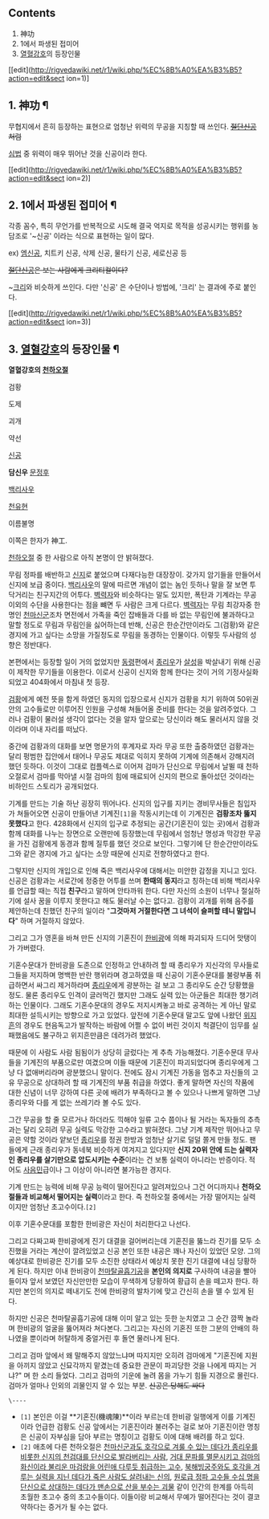 ## Contents

    

1. 神功 
2. 1에서 파생된 접미어 
3. [열혈강호](%EC%97%B4%ED%98%88%EA%B0%95%ED%98%B8.md)의 등장인물 

[[edit](http://rigvedawiki.net/r1/wiki.php/%EC%8B%A0%EA%B3%B5?action=edit&sect
ion=1)]

## 1. 神功 ¶

무협지에서 흔히 등장하는 표현으로 엄청난 위력의 무공을 지칭할 때 쓰인다.
<del>[절단신공](%EC%A0%88%EB%8B%A8%EC%8B%A0%EA%B3%B5.md)처럼</del>

  

[심법](%EC%8B%AC%EB%B2%95.md) 중 위력이 매우 뛰어난 것을 신공이라 한다.

  

[[edit](http://rigvedawiki.net/r1/wiki.php/%EC%8B%A0%EA%B3%B5?action=edit&sect
ion=2)]

## 2. 1에서 파생된 접미어 ¶

각종 꼼수, 특히 무언가를 반복적으로 시도해 결국 억지로 목적을 성공시키는 행위를 농담조로 '~신공' 이라는 식으로 표현하는 일이 많다.

  

ex) [엠신공](%EC%97%A0%EC%8B%A0%EA%B3%B5.md), 치트키 신공, 삭제 신공, 물타기 신공, 세로신공 등

  

<del>[절단신공](%EC%A0%88%EB%8B%A8%EC%8B%A0%EA%B3%B5.md)은 보는 사람에게 크리티컬이다?</del>

  

~[크리](%ED%81%AC%EB%A6%AC.md)와 비슷하게 쓰인다. 다만 '신공' 은 수단이나 방법에, '크리' 는 결과에 주로
붙인다.

  

[[edit](http://rigvedawiki.net/r1/wiki.php/%EC%8B%A0%EA%B3%B5?action=edit&sect
ion=3)]

## 3. [열혈강호](%EC%97%B4%ED%98%88%EA%B0%95%ED%98%B8.md)의 등장인물 ¶

**열혈강호의 [천하오절](%EC%B2%9C%ED%95%98%EC%98%A4%EC%A0%88.md)**

검황

도제

괴개

약선

[신공](%EC%8B%A0%EA%B3%B5.md)

**담신우**
[문정후](%EB%AC%B8%EC%A0%95%ED%9B%84#s-2.md)

[백리사우](%EB%B0%B1%EB%A6%AC%EC%82%AC%EC%9A%B0.md)

[천유현](%EC%B2%9C%EC%9C%A0%ED%98%84.md)

이름불명

  
이쪽은 한자가 神工.

  

[천하오절](%EC%B2%9C%ED%95%98%EC%98%A4%EC%A0%88.md) 중 한 사람으로 아직 본명이 안 밝혀졌다.

  

무림 정파를 배반하고
[신지](%EC%8B%A0%EC%A7%80%28%EC%97%B4%ED%98%88%EA%B0%95%ED%98%B8%29.md)로 붙었으며
다재다능한 대장장이. 갖가지 암기들을 만들어서 신지에 보급 중이다.
[백리사우](%EB%B0%B1%EB%A6%AC%EC%82%AC%EC%9A%B0.md)의 말에 따르면 개념이 없는 놈인 듯하나 말을 잘
보면 투닥거리는 친구지간의 어투다. [벽력자](%EB%B2%BD%EB%A0%A5%EC%9E%90.md)와 비슷하다는 말도 있지만,
폭탄과 기계라는 무공 이외의 수단을 사용한다는 점을 뺴면 두 사람은 크게 다르다.
[벽력자](%EB%B2%BD%EB%A0%A5%EC%9E%90.md)는 무림 최강자중 한명인
[천마신군](%EC%B2%9C%EB%A7%88%EC%8B%A0%EA%B5%B0.md)조차 면전에서 가족을 죽인 잡배들과 다를 바 없는
무림인에 불과하다고 말할 정도로 무림과 무림인을 싫어하는데 반해, 신공은 한순간만이라도 그(검황)와 같은 경지에 가고 싶다는 소망을
가질정도로 무림을 동경하는 인물이다. 이렇듯 두사람의 성향은 정반대다.

  

본편에서는 등장할 일이 거의 없었지만 [동령](%EB%8F%99%EB%A0%B9.md)편에서
[종리우](%EC%A2%85%EB%A6%AC%EC%9A%B0.md)가 [살성](%EC%82%B4%EC%84%B1.md)을 박살내기
위해 신공이 제작한 무기들을 이용한다. 이로서 신공이 신지와 함께 한다는 것이 거의 기정사실화 되었고 404화에서 마침내 첫 등장.

  

[검황](%EB%8B%B4%EC%8B%A0%EC%9A%B0.md)에게 예전 뜻을 함게 하였던 동지의 입장으로서 신지가 검황을 치기
위하여 50위권 안의 고수들로만 이루어진 인원을 구성해 쳐들어올 준비를 한다는 것을 알려주었다. 그러나 검황이 물러설 생각이 없다는 것을
알자 앞으로는 당신이라 해도 물러서지 않을 것이라며 이내 자리를 떠났다.

  

중간에 검황과의 대화를 보면 명문가의 후계자로 자라 무공 또한 출중하였던 검황과는 달리 펑범한 집안에서 태어나 무공도 제대로 익히지 못하여
기계에 의존해서 강해지려 했던 듯하다. 이것이 그대로 컴플렉스로 이어져 검마가 단신으로 무림에서 날뛸 때 천하오절로서 검마를 막아낼 시절
검마의 힘에 매료되어 신지의 편으로 돌아섰던 것이라는 비하인드 스토리가 공개되었다.

  

기계를 만드는 기술 하난 굉장히 뛰어나다. 신지의 입구를 지키는 경비무사들은 침입자가 쳐들어오면 신공이 만들어낸 기계진`[1]`을
작동시키는데 이 기계진은 **검황조차 뚫지 못했다**고 한다. 428화에서 신지의 입구로 추정되는 공간(기혼진이 있는 곳)에서 검황과 함께
대화를 나누는 장면으로 오랜만에 등장했는데 무림에서 엄청난 명성과 막강한 무공을 가진 검황에게 동경과 함께 질투를 했던 것으로 보인다.
그렇기에 단 한순간만이라도 그와 같은 경지에 가고 싶다는 소망 때문에 신지로 전향하였다고 한다.

  

그렇지만 신지의 개입으로 인해 죽은 백리사우에 대해서는 미안한 감정을 지니고 있다. 신공은 검황과는 서로간에 정중한 어투를 쓰며 **한때의
동지**라고 칭하는데 비해 백리사우를 언급할 때는 직접 **친구**라고 말하며 안타까워 한다. 다만 자신의 소원이 너무나 절실하기에 설사
꿈을 이루지 못한다고 해도 물러날 수는 없다고. 검황이 괴개를 위해 음주를 제안하는데 친했던 친구의 일이라 "**그것마저 거절한다면 그
녀석이 슬퍼할 테니 말입니다**" 하며 거절하지 않았다.

  

그리고 그가 영혼을 바쳐 만든 신지의 기혼진이 [한비광](%ED%95%9C%EB%B9%84%EA%B4%91.md)에 의해 파괴되자
드디어 맛탱이가 가버렸다.

  

기혼수문대가 한비광을 도존으로 인정하고 안내하려 할 때 종리우가 지신각의 무사들로 그들을 저지하며 명백한 반란 행위라며 경고하였을 때 신공이
기혼수문대를 불량부품 취급하면서 싸그리 제거하라며 [종리우](%EC%A2%85%EB%A6%AC%EC%9A%B0.md)에게 광분하는 걸
보고 그 종리우도 순간 당황했을 정도. 물론 종리우도 인격이 글러먹긴 했지만 그래도 실력 있는 아군들은 최대한 챙기려 하는 인물이다. 그래도
기혼수문대의 경우도 저지시켜놓고 바로 공격하는 게 아닌 말로 최대한 설득시키는 방향으로 가고 있었다. 앞전에 기혼수문대 말고도 앞에 나왔던
[위지흔](%EC%9C%84%EC%A7%80%ED%9D%94.md)의 경우도 현음독고가 발작하는 바람에 어쩔 수 없이 버린 것이지
척결단이 임무를 실패했음에도 불구하고 위지흔만큼은 데려가려 했었다.

  

때문에 이 사람도 사람 됨됨이가 상당히 글렀다는 게 추측 가능해졌다. 기혼수문대 무사들을 기계진의 부품으로만 여겼으며 이들 때문에 기혼진이
파괴되었다며 종리우에게 그냥 다 없애버리라며 광분했으니 말이다. 전에도 잠시 기계진 가동을 멈추고 자신들의 고유 무공으로 상대하려 할 때
기계진의 부품 취급을 하였다. 좋게 말하면 자신의 작품에 대한 신념이 너무 강하여 다른 곳에 배려가 부족하다고 볼 수 있으나 나쁘게 말하면
그냥 종리우와 다를 게 없는 쓰레기라 볼 수도 있다.

  

그간 무공을 할 줄 모르거나 하더라도 끽해야 일류 고수 쯤이나 될 거라는 독자들의 추측과는 달리 오히려 무공 실력도 막강한 고수라고
밝혀졌다. 그냥 기계 제작만 뛰어나고 무공은 약할 것이라 얕보던 [종리우](%EC%A2%85%EB%A6%AC%EC%9A%B0.md)를
정권 한방과 엄청난 살기로 덜덜 쫄게 만들 정도. 팬들에게 근래 종리우가 동네북 비슷하게 여겨지고 있다지만 **신지 20위 안에 드는
실력자인 종리우를 살기만으로 압도시키는 수준**이라는 건 보통 실력이 아니라는 반증이다. 적어도
[사음민](%EC%82%AC%EC%9D%8C%EB%AF%BC.md)급이나 그 이상이 아니라면 불가능한 경지다.

  

기계 만드는 능력에 비해 무공 능력이 떨어진다고 알려져있으나 그건 어디까지나 **천하오절들과 비교해서 떨어지는 실력**이라고 한다. 즉
천하오절 중에서는 가장 떨어지는 실력이지만 엄청난 초고수이다.`[2]`

  

이후 기혼수문대를 포함한 한비광은 자신이 처리한다고 나선다.

  

그리고 다짜고짜 한비광에게 진기 대결을 걸어버리는데 기혼진을 뚫느라 진기를 모두 소진했을 거라는 계산이 깔려있었고 신공 본인 또한 내공은
꽤나 자신이 있었던 모양. 그의 예상대로 한비광은 진기를 모두 소진한 상태라서 예상치 못한 진기 대결에 내심 당황하게 된다. 하지만 이내
한비광이 [천마탈골흡기공](%EC%B2%9C%EB%A7%88%ED%83%88%EA%B3%A8%ED%9D%A1%EA%B8%B0%EA%B3%B5.md)을 **본인의 의지로** 구사하여 내공을 빨아들이자 앞서 보였던 자신만만한 모습이 무색하게 당황하여 황급히 손을 떼고자 한다.
하지만 본인의 의지로 떼내기도 전에 한비광의 발차기에 맞고 간신히 손을 뗄 수 있게 된다.

  

하지만 신공은 천마탈골흡기공에 대해 이미 알고 있는 듯한 눈치였고 그 순간 깜짝 놀라며 한비광의 얼굴을 뚫어져라 쳐다본다. 그리고는 자신의
기혼진 또한 그분의 안배의 하나였을 뿐이라며 허탈하게 중얼거린 후 돌연 물러나게 된다.

  

그리고 검마 앞에서 왜 말해주지 않았느냐며 따지지만 오히려 검마에게 "기혼진에 지원을 아끼지 않았고 신묘각까지 맡겼는데 중요한 관문이
파괴당한 것을 나에게 따지는 거냐?" 며 한 소리 들었다. 그리고 검마의 기운에 눌려 몸을 가누기 힘들 지경으로 몰린다. 검마가 얼마나
인외의 괴물인지 알 수 있는 부분. <del>신공은 당해도 싸다</del>

`\----`

  * `[1]` 본인은 이걸 **기혼진(機魂陳)**이라 부르는데 한비광 일행에게 이를 기계진이라 언급한 검황도 신공 앞에서는 기혼진이라 불러주는 걸로 보아 기혼진이란 명칭은 신공이 자부심을 담아 부르는 명칭이고 검황도 이에 대해 배려를 하고 있다.
  * `[2]` 애초에 다른 천하오절은 [천마신군과도 호각으로 겨룰 수 있는 데다가 종리우를 비롯한 신지의 천검대를 단신으로 발라버리는 사람](%EB%8B%B4%EC%8B%A0%EC%9A%B0.md), [거대 문파를 멸문시키고 검마의 화신이라 불리운 마검랑을 어린애 다루듯 취급하는 고수](%EB%AC%B8%EC%A0%95%ED%9B%84.md), [북해빙궁주와도 호각을 겨루는 실력을 지닌 데다가 죽은 사람도 살려내는 신의](%EC%B2%9C%EC%9C%A0%ED%98%84.md), [원로급 정파 고수들 수십 명을 단신으로 상대하는 데다가 맨손으로 산을 부수는 괴물](%EB%B0%B1%EB%A6%AC%EC%82%AC%EC%9A%B0.md) 같이 인간의 한계를 아득히 초월한 초고수 중의 초고수들이다. 이들이랑 비교해서 무예가 떨어진다는 것이 결코 약하다는 증거가 될 수는 없다.

